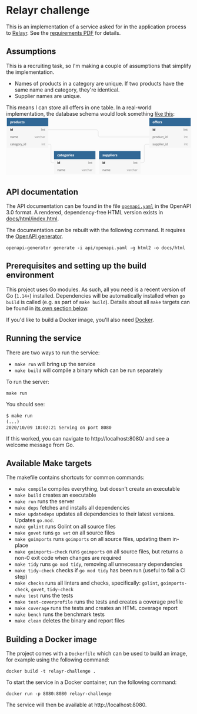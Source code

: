 # Relayr challenge

This is an implementation of a service asked for in the application process to [Relayr]. See the 
[requirements PDF](docs/Back%20End%20:%20Data%20Engineer%20-%20Test%20Task%2010.2020.pdf) for details. 

## Assumptions
This is a recruiting task, so I'm making a couple of assumptions that simplify the implementation. 

- Names of products in a category are unique. If two products have the same name and category, they're identical.
- Supplier names are unique.

This means I can store all offers in one table. In a real-world implementation, the database schema would look something
[like this](https://dbdiagram.io/d/5f818af93a78976d7b771a06): 
![Database schema](docs/better_database_schema.png)

## API documentation
The API documentation can be found in the file [`openapi.yaml`](api/openapi.yaml) in the OpenAPI 3.0 format. A rendered, 
dependency-free HTML version exists in [docs/html/index.html](docs/html/index.html).

The documentation can be rebuilt with the following command. It requires the 
[OpenAPI generator](https://openapi-generator.tech/docs/installation).

```shell script
openapi-generator generate -i api/openapi.yaml -g html2 -o docs/html
``` 

## Prerequisites and setting up the build environment
This project uses Go modules. As such, all you need is a recent version of Go (`1.14+`) installed. Dependencies will be 
automatically installed when `go build` is called (e.g. as part of `make build`). Details about all `make` targets can
be found in [its own section below](#available-make-targets).

If you'd like to build a Docker image, you'll also need [Docker](https://docker.com). 

## Running the service
There are two ways to run the service:
- `make run` will bring up the service
- `make build` will compile a binary which can be run separately

To run the server:

```
make run
```

You should see:

```
$ make run
(...)
2020/10/09 18:02:21 Serving on port 8080
```

If this worked, you can navigate to http://localhost:8080/ and see a welcome message from Go.

## Available Make targets

The makefile contains shortcuts for common commands:

 - `make compile` compiles everything, but doesn't create an executable
 - `make build` creates an executable
 - `make run` runs the server
 - `make deps` fetches and installs all dependencies
 - `make updatedeps` updates all dependencies to their latest versions. Updates `go.mod`.
 - `make golint` runs Golint on all source files
 - `make govet` runs `go vet` on all source files
 - `make goimports` runs `goimports` on all source files, updating them in-place
 - `make goimports-check` runs `goimports` on all source files, but returns a non-0 exit code when changes are required
 - `make tidy` runs `go mod tidy`, removing all unnecessary dependencies
 - `make tidy-check` checks if `go mod tidy` has been run (useful to fail a CI step)
 - `make checks` runs all linters and checks, specifically: `golint`, `goimports-check`, `govet`, `tidy-check` 
 - `make test` runs the tests
 - `make test-coverprofile` runs the tests and creates a coverage profile
 - `make coverage` runs the tests and creates an HTML coverage report
 - `make bench` runs the benchmark tests
 - `make clean` deletes the binary and report files

## Building a Docker image

The project comes with a `Dockerfile` which can be used to build an image, for example using the following command:
```shell script
docker build -t relayr-challenge .
```

To start the service in a Docker container, run the following command:
```shell script
docker run -p 8080:8080 relayr-challenge
```

The service will then be available at http://localhost:8080.

[Relayr]: https://relayr.io
